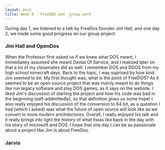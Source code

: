 ```yaml
---
layout: post
title: Week 8 - FreeDOS and  group work
---
```

During day 1, we listened to a talk by FreeDos founder Jim Hall, and one day 2, we made some good progress on our group project.
<!--more-->
### Jim Hall and OpenDos

When the Professor first asked us if we knew what DOS meant, I immediately assumed she meant Denial Of Service, and I realized later on that a lot of my classmates did as well. I remember DOS and DDOS from my high school minecraft days. Back to the topic, I was suprised by how kind Jim seemed to be. My first thought was, what is the point of FreeDOS? As it seemed to be an open source project that was mainly meant to do things like run legacy software and play DOS games, as it says on the website. I liked Jim's discussion of starting the project and how his code was bad in the beginning (self-addmittedly), so that definition gives us some hope! I also really enjoyed his discussion of the conversion to 64 bit, as a question I had (which I asked) was what the future of open source will look like as we convert to more modern artchitectures. Overall, I really enjoyed his talk and it really brings into light the history of what itwas like back in the day with his story of microsoft and DOS. I hope that one day I can be as passionate about a project like Jim is about FreeDos.

### Jarvis


